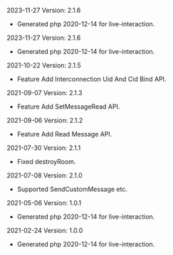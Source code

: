 2023-11-27 Version: 2.1.6
- Generated php 2020-12-14 for live-interaction.

2023-11-27 Version: 2.1.6
- Generated php 2020-12-14 for live-interaction.

2021-10-22 Version: 2.1.5
- Feature Add Interconnection Uid And Cid Bind API.

2021-09-07 Version: 2.1.3
- Feature Add SetMessageRead API.

2021-09-06 Version: 2.1.2
- Feature Add Read Message API.

2021-07-30 Version: 2.1.1
- Fixed destroyRoom.

2021-07-08 Version: 2.1.0
- Supported SendCustomMessage etc.

2021-05-06 Version: 1.0.1
- Generated php 2020-12-14 for live-interaction.

2021-02-24 Version: 1.0.0
- Generated php 2020-12-14 for live-interaction.

